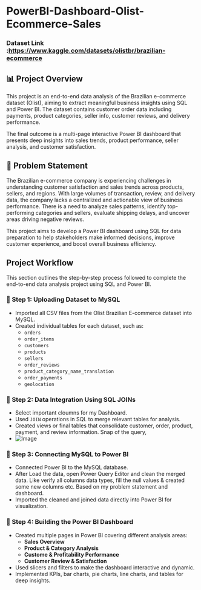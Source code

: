 # PowerBI-Dashboard-Olist-Ecommerce-Sales

### Dataset Link :https://www.kaggle.com/datasets/olistbr/brazilian-ecommerce

## 📊 Project Overview

This project is an end-to-end data analysis of the Brazilian e-commerce dataset (Olist), aiming to extract meaningful business insights using SQL and Power BI. The dataset contains customer order data including payments, product categories, seller info, customer reviews, and delivery performance.

The final outcome is a multi-page interactive Power BI dashboard that presents deep insights into sales trends, product performance, seller analysis, and customer satisfaction.

## 📌 Problem Statement

The Brazilian e-commerce company is experiencing challenges in understanding customer satisfaction and sales trends across products, sellers, and regions. With large volumes of transaction, review, and delivery data, the company lacks a centralized and actionable view of business performance. There is a need to analyze sales patterns, identify top-performing categories and sellers, evaluate shipping delays, and uncover areas driving negative reviews.

This project aims to develop a Power BI dashboard using SQL for data preparation to help stakeholders make informed decisions, improve customer experience, and boost overall business efficiency.

## Project Workflow

This section outlines the step-by-step process followed to complete the end-to-end data analysis project using SQL and Power BI.

### 🔹 Step 1: Uploading Dataset to MySQL
- Imported all CSV files from the Olist Brazilian E-commerce dataset into MySQL.
- Created individual tables for each dataset, such as:
  - `orders`
  - `order_items`
  - `customers`
  - `products`
  - `sellers`
  - `order_reviews`
  - `product_category_name_translation`
  - `order_payments`
  - `geolocation`

### 🔹 Step 2: Data Integration Using SQL JOINs
- Select important cloumns for my Dashboard.
- Used `JOIN` operations in SQL to merge relevant tables for analysis.
- Created views or final tables that consolidate customer, order, product, payment, and review information.
  Snap of the query,
- ![Image](https://github.com/user-attachments/assets/55056fe5-0979-4b6b-af3a-6b19c84ac8d3)

### 🔹 Step 3: Connecting MySQL to Power BI
- Connected Power BI to the MySQL database.
- After Load the data, open Power Query Editor and clean the merged data. Like verify all columns data types, fill the null values & created some new columns etc. Based on my problem statement and dashboard.
- Imported the cleaned and joined data directly into Power BI for visualization.

### 🔹 Step 4: Building the Power BI Dashboard
- Created multiple pages in Power BI covering different analysis areas:
  - **Sales Overview**
  - **Product & Category Analysis**
  - **Custome & Profitability Performance**
  - **Customer Review & Satisfaction**
- Used slicers and filters to make the dashboard interactive and dynamic.
- Implemented KPIs, bar charts, pie charts, line charts, and tables for deep insights.


